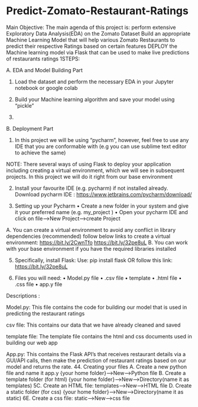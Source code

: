 # Predict-Zomato-Restaurant-Ratings
Main Objective: 
The main agenda of this project is:
perform extensive Exploratory Data Analysis(EDA) on the Zomato Dataset
Build an appropriate Machine Learning Model that will help various Zomato Restaurants 
to predict their respective Ratings based on certain features
DEPLOY the Machine learning model via Flask that can be used to make live predictions 
of restaurants ratings 
1STEPS: 

A. EDA and Model Building Part

1. Load the dataset and perform the necessary EDA in your Jupyter notebook or google 
colab

2. Build your Machine learning algorithm and save your model using “pickle”
3. 
B. Deployment Part 

1. In this project we will be using “pycharm”, however, feel free to use any IDE that you are 
conformable with (e.g you can use sublime text editor to achieve the same)

NOTE: There several ways of using Flask to deploy your application including creating a 
virtual environment, which we will see in subsequent projects. In this project we will do it 
right from our base environment

2. Install your favourite IDE (e.g. pycharm) if not installed already.
Download pycharm IDE : https://www.jetbrains.com/pycharm/download/

3. Setting up your Pycharm
• Create a new folder in your system and give it your preferred name (e.g. my_project 
)
• Open your pycharm IDE and click on file—>New Project—>create Project

A. You can create a virtual environment to avoid any conflict in library dependencies 
(recommended) follow below links to create a virtual environment: 
https://bit.ly/2CwnTfo
https://bit.ly/32pe8uL
B. You can work with your base environment if you have the required libraries 
installed
	 

5. Specifically, install Flask:
Use: pip install flask
OR follow this link: https://bit.ly/32pe8uL

6. Files you will need:
• Model.py file
• .csv file
• template
• .html file
• .css file
• app.y file

Descriptions :

Model.py: 
This file contains the code for building our model that is used in predicting the restaurant 
ratings

csv file: 
This contains our data that we have already cleaned and saved

template file: 
The template file contains the html and css documents used in building our web app

App.py: 
This contains the Flask API’s that receives restaurant details via a GUI/API calls, then make 
the prediction of restaurant ratings based on our model and returns the rate.
44. Creating your files 
A. Create a new python file and name it app.y
	 	 {your home folder}—>New—>Python file
B. Create a template folder (for html) 
{your home folder}—>New—>Directory(name it as templates)
5C. Create an HTML file: 
templates—>New—>HTML file
D. 
Create a static folder (for css) 
{your home folder}—>New—>Directory(name it as static)
6E. Create a css file: 
static—>New—>css file




 

